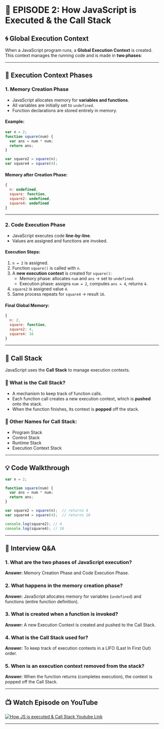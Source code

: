 # 📘 EPISODE 2: How JavaScript is Executed & the Call Stack

## 🌀 Global Execution Context

When a JavaScript program runs, a **Global Execution Context** is created. This context manages the running code and is made in **two phases**:

---

## 🔄 Execution Context Phases

### 1. **Memory Creation Phase**
- JavaScript allocates memory for **variables and functions**.
- All variables are initially set to `undefined`.
- Function declarations are stored entirely in memory.

#### Example:
```js
var n = 2;
function square(num) {
  var ans = num * num;
  return ans;
}

var square2 = square(n);
var square4 = square(4);
```

#### Memory after Creation Phase:
```js
{
  n: undefined,
  square: function,
  square2: undefined,
  square4: undefined
}
```

---

### 2. **Code Execution Phase**
- JavaScript executes code **line-by-line**.
- Values are assigned and functions are invoked.

#### Execution Steps:
1. `n = 2` is assigned.
2. Function `square()` is called with `n`.
3. A **new execution context** is created for `square()`:
   - Memory phase: allocates `num` and `ans` → set to `undefined`.
   - Execution phase: assigns `num = 2`, computes `ans = 4`, returns `4`.
4. `square2` is assigned value `4`.
5. Same process repeats for `square4` → result `16`.

#### Final Global Memory:
```js
{
  n: 2,
  square: function,
  square2: 4,
  square4: 16
}
```

---

## 🧱 Call Stack

JavaScript uses the **Call Stack** to manage execution contexts.

### 🔹 What is the Call Stack?

- A mechanism to keep track of function calls.
- Each function call creates a new execution context, which is **pushed** onto the stack.
- When the function finishes, its context is **popped** off the stack.

### 🔹 Other Names for Call Stack:
- Program Stack
- Control Stack
- Runtime Stack
- Execution Context Stack

---

## 💡 Code Walkthrough

```js
var n = 2;

function square(num) {
  var ans = num * num;
  return ans;
}

var square2 = square(n);  // returns 4
var square4 = square(4);  // returns 16

console.log(square2); // 4
console.log(square4); // 16
```

---

## 📌 Interview Q&A

### 1. What are the two phases of JavaScript execution?
**Answer:** Memory Creation Phase and Code Execution Phase.

### 2. What happens in the memory creation phase?
**Answer:** JavaScript allocates memory for variables (`undefined`) and functions (entire function definition).

### 3. What is created when a function is invoked?
**Answer:** A new Execution Context is created and pushed to the Call Stack.

### 4. What is the Call Stack used for?
**Answer:** To keep track of execution contexts in a LIFO (Last In First Out) order.

### 5. When is an execution context removed from the stack?
**Answer:** When the function returns (completes execution), the context is popped off the Call Stack.

---

## 📺 Watch Episode on YouTube

<a href="https://www.youtube.com/watch?v=iLWTnMzWtj4&t=1s&ab_channel=AkshaySaini" target="_blank"><img src="https://img.youtube.com/vi/iLWTnMzWtj4/0.jpg" 
alt="How JS is executed & Call Stack Youtube Link"/></a>

---

